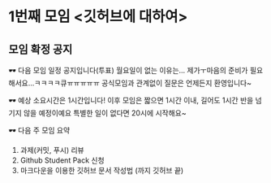# 1번째 모임 <깃허브에 대하여>
## 모임 확정 공지
🕶 다음 모임 일정 공지입니다(투표)
월요일이 없는 이유는... 제가ㅜ마음의 준비가 필요해서요...ㅋㅋㅋㅋ큐ㅠㅠㅠㅠㅠ
공식모임과 관계없이 질문은 언제든지 환영입니다~

🕶 예상 소요시간은 1시간입니다!
이후 모임은 짧으면 1시간 이내,
길어도 1시간 반을 넘기지 않을 예정이예요
특별한 일이 없다면 20시에 시작해요~

🕶 다음 주 모임 요약
1. 과제(커밋, 푸시) 리뷰
2. Github Student Pack 신청
3. 마크다운을 이용한 깃허브 문서 작성법
(까지 깃허브 끝)

